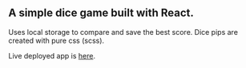 ## A simple dice game built with React.

Uses local storage to compare and save the best score. Dice pips are created with pure css (scss).

Live deployed app is [here](https://react-dice-tenzies.netlify.app/).
